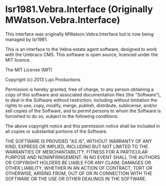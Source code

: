 lsr1981.Vebra.Interface (Originally MWatson.Vebra.Interface)
============================================================

This interface was originally MWatson.Vebra.Interface but is now being managed by lsr1981.

This is an interface to the Vebra estate agent software, designed to work with the Umbraco CMS. This software is open source, licenced under the MIT licence.

The MIT License (MIT)

Copyright (c) 2013 Lujo Productions

Permission is hereby granted, free of charge, to any person obtaining a copy of this software and associated documentation files (the "Software"), to deal in the Software without restriction, including without limitation the rights to use, copy, modify, merge, publish, distribute, sublicense, and/or sell copies of the Software, and to permit persons to whom the Software is furnished to do so, subject to the following conditions:

The above copyright notice and this permission notice shall be included in all copies or substantial portions of the Software.

THE SOFTWARE IS PROVIDED "AS IS", WITHOUT WARRANTY OF ANY KIND, EXPRESS OR IMPLIED, INCLUDING BUT NOT LIMITED TO THE WARRANTIES OF MERCHANTABILITY, FITNESS FOR A PARTICULAR PURPOSE AND NONINFRINGEMENT. IN NO EVENT SHALL THE AUTHORS OR COPYRIGHT HOLDERS BE LIABLE FOR ANY CLAIM, DAMAGES OR OTHER LIABILITY, WHETHER IN AN ACTION OF CONTRACT, TORT OR OTHERWISE, ARISING FROM, OUT OF OR IN CONNECTION WITH THE SOFTWARE OR THE USE OR OTHER DEALINGS IN THE SOFTWARE.
